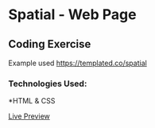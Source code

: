 # Spatial - Web Page
## Coding Exercise
Example used https://templated.co/spatial
### Technologies Used:
*HTML & CSS

[Live Preview](https://angry-haibt-0e75ba.netlify.app/)
